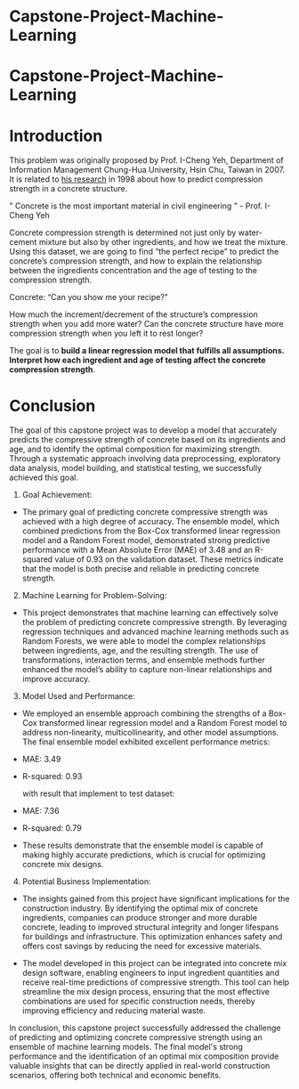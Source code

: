 # Capstone-Project-Machine-Learning
# Capstone-Project-Machine-Learning
# Introduction

This problem was originally proposed by Prof. I-Cheng Yeh, Department of Information Management Chung-Hua University, Hsin Chu, Taiwan in 2007. It is related to [his research](https://www.researchgate.net/publication/222447231_Modeling_of_Strength_of_High-Performance_Concrete_Using_Artificial_Neural_Networks_Cement_and_Concrete_research_2812_1797-1808) in 1998 about how to predict compression strength in a concrete structure.

" Concrete is the most important material in civil engineering " - Prof. I-Cheng Yeh

Concrete compression strength is determined not just only by water-cement mixture but also by other ingredients, and how we treat the mixture. Using this dataset, we are going to find “the perfect recipe” to predict the concrete’s compression strength, and how to explain the relationship between the ingredients concentration and the age of testing to the compression strength.

Concrete: “Can you show me your recipe?”

How much the increment/decrement of the structure’s compression strength when you add more water? Can the concrete structure have more compression strength when you left it to rest longer?

The goal is to **build a linear regression model that fulfills all assumptions. Interpret how each ingredient and age of testing affect the concrete compression strength**.

# Conclusion

The goal of this capstone project was to develop a model that accurately predicts the compressive strength of concrete based on its ingredients and age, and to identify the optimal composition for maximizing strength. Through a systematic approach involving data preprocessing, exploratory data analysis, model building, and statistical testing, we successfully achieved this goal.

1. Goal Achievement:

- The primary goal of predicting concrete compressive strength was achieved with a high degree of accuracy. The ensemble model, which combined predictions from the Box-Cox transformed linear regression model and a Random Forest model, demonstrated strong predictive performance with a Mean Absolute Error (MAE) of 3.48 and an R-squared value of 0.93 on the validation dataset. These metrics indicate that the model is both precise and reliable in predicting concrete strength.

2. Machine Learning for Problem-Solving:

- This project demonstrates that machine learning can effectively solve the problem of predicting concrete compressive strength. By leveraging regression techniques and advanced machine learning methods such as Random Forests, we were able to model the complex relationships between ingredients, age, and the resulting strength. The use of transformations, interaction terms, and ensemble methods further enhanced the model’s ability to capture non-linear relationships and improve accuracy.

3. Model Used and Performance:

- We employed an ensemble approach combining the strengths of a Box-Cox transformed linear regression model and a Random Forest model to address non-linearity, multicollinearity, and other model assumptions. The final ensemble model exhibited excellent performance metrics:

- MAE: 3.49

- R-squared: 0.93

  with result that implement to test dataset:

- MAE: 7.36

- R-squared: 0.79

- These results demonstrate that the ensemble model is capable of making highly accurate predictions, which is crucial for optimizing concrete mix designs.

4. Potential Business Implementation:

- The insights gained from this project have significant implications for the construction industry. By identifying the optimal mix of concrete ingredients, companies can produce stronger and more durable concrete, leading to improved structural integrity and longer lifespans for buildings and infrastructure. This optimization enhances safety and offers cost savings by reducing the need for excessive materials.

- The model developed in this project can be integrated into concrete mix design software, enabling engineers to input ingredient quantities and receive real-time predictions of compressive strength. This tool can help streamline the mix design process, ensuring that the most effective combinations are used for specific construction needs, thereby improving efficiency and reducing material waste.

In conclusion, this capstone project successfully addressed the challenge of predicting and optimizing concrete compressive strength using an ensemble of machine learning models. The final model's strong performance and the identification of an optimal mix composition provide valuable insights that can be directly applied in real-world construction scenarios, offering both technical and economic benefits.
